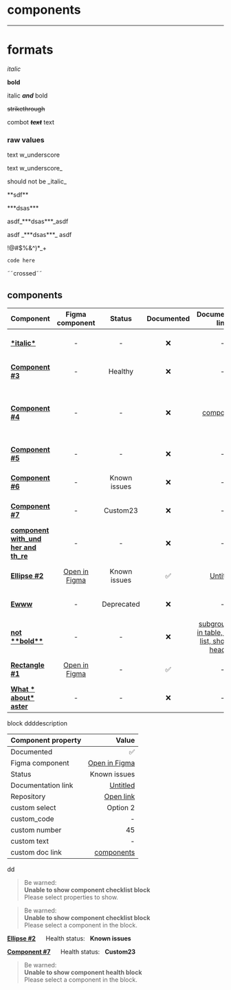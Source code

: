 
# components

---

# formats

*italic*

**bold**

italic ***and*** bold

~~strikethrough~~

combot ~~***text***~~ text

### raw values

text w&lowbar;underscore

text w&lowbar;underscore&lowbar;

should not be &lowbar;italic&lowbar;

&ast;&ast;sdf&ast;&ast;

&ast;&ast;&ast;dsas&ast;&ast;&ast;

asdf&lowbar;&ast;&ast;&ast;dsas&ast;&ast;&ast;&lowbar;asdf

asdf &lowbar;&ast;&ast;&ast;dsas&ast;&ast;&ast;&lowbar; asdf

!@&num;$%&^)&ast;&lowbar;+

`code here`

&tilde;&tilde;crossed&tilde;&tilde;

## components

| **Component** | **Figma component** | **Status** | **Documented** | **Documentation link** | **Repository** | **custom select** | **custom&lowbar;code** | **custom number** | **custom text** | **custom doc link** | **Last updated** |  
| :-- | :--: | :--: | :--: | :--: | :--: | :--: | :-- | :-- | :-- | :--: | :--: |  
| **[&ast;italic&ast;](#)** | - | - | ❌ | - | - | - | - | - | - | - | January 11, 2024 |  
| **[Component &num;3](#)** | - | Healthy | ❌ | - | [Open link](https://google.com) | Option 1 | <html></html> | - | &ast;&ast;formatted&ast;&ast; text &lowbar;&lowbar;here&lowbar;&lowbar; | - | January 11, 2024 |  
| **[Component &num;4](./components.md)** | - | - | ❌ | [components](./components.md) | - | - | - | - | - | [subgroup links in table, callout, list, shortcuts, heading](./group/subgroup/subgroup-links-in-table-callout-list-shortcuts-heading.md) | January 11, 2024 |  
| **[Component &num;5](#)** | - | - | ❌ | - | - | Option 1 | - | - | - | [Untitled](./group/subgroup/untitled-1.md) | January 12, 2024 |  
| **[Component &num;6](#)** | - | Known issues | ❌ | - | - | - | - | - | - | - | January 11, 2024 |  
| **[Component &num;7](#)** | - | Custom23 | ❌ | - | - | - | - | - | - | - | January 12, 2024 |  
| **[component with&lowbar;und her and th&lowbar;re](#)** | - | - | ❌ | - | - | - | - | - | - | - | January 11, 2024 |  
| **[Ellipse &num;2](./group/untitled.md)** | [Open in Figma](https://www.figma.com/file/VOg0HCujqIPGs3TwZpiBNy?node-id=1:10) | Known issues | ✅ | [Untitled](./group/untitled.md) | [Open link](https://example.com) | Option 2 | - | 45 | - | [components](./components.md) | January 12, 2024 |  
| **[Ewww](#)** | - | Deprecated | ❌ | - | - | - | - | - | - | - | January 11, 2024 |  
| **[not &ast;&ast;bold&ast;&ast;](./group/subgroup/subgroup-links-in-table-callout-list-shortcuts-heading.md)** | - | - | ❌ | [subgroup links in table, callout, list, shortcuts, heading](./group/subgroup/subgroup-links-in-table-callout-list-shortcuts-heading.md) | - | - | - | - | - | [page with underscore](./page-with-underscore.md) | January 11, 2024 |  
| **[Rectangle &num;1](#)** | [Open in Figma](https://www.figma.com/file/VOg0HCujqIPGs3TwZpiBNy?node-id=1:6) | - | ✅ | - | - | - | - | - | - | - | January 11, 2024 |  
| **[What &ast; about&ast; aster](#)** | - | - | ❌ | - | - | - | - | - | - | - | January 11, 2024 |

block ddddescription  
  
  
| Component property | Value |  
| :-- | --: |  
| Documented | ✅ |  
| Figma component | [Open in Figma](https://www.figma.com/file/VOg0HCujqIPGs3TwZpiBNy?node-id=1:10) |  
| Status | Known issues |  
| Documentation link | [Untitled](./group/untitled.md) |  
| Repository | [Open link](https://example.com) |  
| custom select | Option 2 |  
| custom&lowbar;code | - |  
| custom number | 45 |  
| custom text | - |  
| custom doc link | [components](./components.md) |

dd  
> Be warned:  
> **Unable to show component checklist block**   
> Please select properties to show.

> Be warned:  
> **Unable to show component checklist block**   
> Please select a component in the block.

**[Ellipse &num;2](./group/untitled.md)**&nbsp;&nbsp;&nbsp;&nbsp;&nbsp; Health status:&nbsp;&nbsp;&nbsp;**Known issues**

**[Component &num;7](#)**&nbsp;&nbsp;&nbsp;&nbsp;&nbsp; Health status:&nbsp;&nbsp;&nbsp;**Custom23**

> Be warned:  
> **Unable to show component health block**   
> Please select a component in the block.